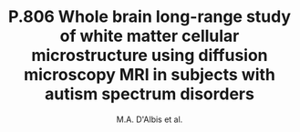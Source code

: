 ---
cat: gaia
subcat: ginkgo
bestof: false
author: M.A. D'Albis et al.
title: P.806 Whole brain long-range study of white matter cellular microstructure using diffusion microscopy MRI in subjects with autism spectrum disorders
journal: European Neuropsychopharmacology
year: 2019
type: article
url: https -//linkinghub.elsevier.com/retrieve/pii/S0924977X19315469
doi: 10.1016/j.euroneuro.2019.09.672
---